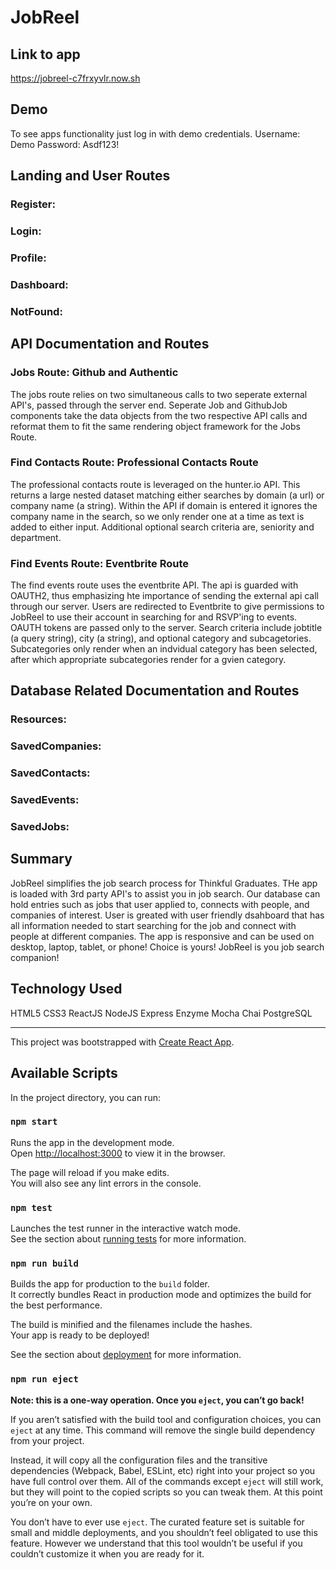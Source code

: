 # JobReel

## Link to app

https://jobreel-c7frxyvlr.now.sh

## Demo

To see apps functionality just log in with demo credentials.
Username: Demo
Password: Asdf123!

## Landing and User Routes

### Register: 

### Login:

### Profile:

### Dashboard:

### NotFound:

## API Documentation and Routes

### Jobs Route: Github and Authentic

The jobs route relies on two simultaneous calls to two seperate external API's, passed through the server end. Seperate Job and GithubJob components take the data objects from the two respective API calls and reformat them to fit the same rendering object framework for the Jobs Route.

### Find Contacts Route: Professional Contacts Route

The professional contacts route is leveraged on the hunter.io API. This returns a large nested dataset matching either searches by domain (a url) or company name (a string). Within the API if domain is entered it ignores the company name in the search, so we only render one at a time as text is added to either input. Additional optional search criteria are, seniority and department. 

### Find Events Route: Eventbrite Route

The find events route uses the eventbrite API. The api is guarded with OAUTH2, thus emphasizing hte importance of sending the external api call through our server. Users are redirected to Eventbrite to give permissions to JobReel to use their account in searching for and RSVP'ing to events. OAUTH tokens are passed only to the server. Search criteria include jobtitle (a query string), city (a string), and optional category and subcagetories. Subcategories only render  when an indvidual category has been selected, after which appropriate subcategories render for a gvien category. 

## Database Related Documentation and Routes

### Resources:

### SavedCompanies:

### SavedContacts:

### SavedEvents:

### SavedJobs:

## Summary

JobReel simplifies the job search process for Thinkful Graduates. THe app is loaded with 3rd party API's to assist you in job search. Our database can hold entries such as jobs that user applied to, connects with people, and companies of interest. User is greated with user friendly dsahboard that has all information needed to start searching for the job and connect with people at different companies. The app is responsive and can be used on desktop, laptop, tablet, or phone! Choice is yours! JobReel is you job search companion!

## Technology Used

HTML5
CSS3
ReactJS
NodeJS
Express
Enzyme
Mocha
Chai
PostgreSQL







________________________________________________________________________________________________________________________________________

This project was bootstrapped with [Create React App](https://github.com/facebook/create-react-app).

## Available Scripts

In the project directory, you can run:

### `npm start`

Runs the app in the development mode.<br>
Open [http://localhost:3000](http://localhost:3000) to view it in the browser.

The page will reload if you make edits.<br>
You will also see any lint errors in the console.

### `npm test`

Launches the test runner in the interactive watch mode.<br>
See the section about [running tests](https://facebook.github.io/create-react-app/docs/running-tests) for more information.

### `npm run build`

Builds the app for production to the `build` folder.<br>
It correctly bundles React in production mode and optimizes the build for the best performance.

The build is minified and the filenames include the hashes.<br>
Your app is ready to be deployed!

See the section about [deployment](https://facebook.github.io/create-react-app/docs/deployment) for more information.

### `npm run eject`

**Note: this is a one-way operation. Once you `eject`, you can’t go back!**

If you aren’t satisfied with the build tool and configuration choices, you can `eject` at any time. This command will remove the single build dependency from your project.

Instead, it will copy all the configuration files and the transitive dependencies (Webpack, Babel, ESLint, etc) right into your project so you have full control over them. All of the commands except `eject` will still work, but they will point to the copied scripts so you can tweak them. At this point you’re on your own.

You don’t have to ever use `eject`. The curated feature set is suitable for small and middle deployments, and you shouldn’t feel obligated to use this feature. However we understand that this tool wouldn’t be useful if you couldn’t customize it when you are ready for it.

